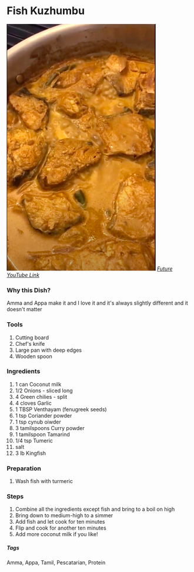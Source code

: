 # Fish Kuzhumbu
![Fish Kuzhumbu](../images/fish-kuzhumbu.jpg)
[*Future YouTube Link*]()

### Why this Dish?
Amma and Appa make it and I love it and it's always slightly different and it doesn't matter

### Tools
1. Cutting board
1. Chef's knife
1. Large pan with deep edges
1. Wooden spoon

### Ingredients
1. 1 can Coconut milk
1. 1/2 Onions - sliced long
1. 4 Green chilies - split
1. 4 cloves Garlic
1. 1 TBSP Venthayam (fenugreek seeds)
1. 1 tsp Coriander powder 
1. 1 tsp cynub oiwder
1. 3 tamilspoons Curry powder
1. 1 tamilspoon Tamarind 
1. 1/4 tsp Tumeric
1. salt
1. 3 lb Kingfish

### Preparation
1. Wash fish with turmeric

### Steps
1. Combine all the ingredients except fish and bring to a boil on high
1. Bring down to medium-high to a simmer
1. Add fish and let cook for ten minutes
1. Flip and cook for another ten minutes
1. Add more coconut milk if you like!

##### Tags
Amma, Appa, Tamil, Pescatarian, Protein